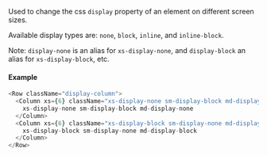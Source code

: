Used to change the css `display` property of an element on different screen sizes.

Available display types are: `none`, `block`, `inline`, and `inline-block`.

Note: `display-none` is an alias for `xs-display-none`, and `display-block` an alias for `xs-display-block`, etc.

#### Example

```js
<Row className="display-column">
  <Column xs={6} className="xs-display-none sm-display-block md-display-none">
    xs-display-none sm-display-block md-display-none
  </Column>
  <Column xs={6} className="xs-display-block sm-display-none md-display-block">
    xs-display-block sm-display-none md-display-block
  </Column>
</Row>
```
